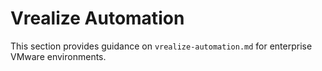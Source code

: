 # Vrealize Automation

This section provides guidance on `vrealize-automation.md` for enterprise VMware environments.